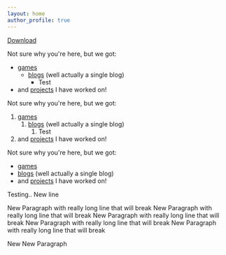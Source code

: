 ```yaml
---
layout: home
author_profile: true
---
```




<a href="#" class="btn btn--primary align-right">Download</a>

Not sure why you're here, but we got:
* [games](games)
  * [blogs](blogs) (well actually a single blog)
    * Test
* and [projects](projects) I have worked on!


Not sure why you're here, but we got:
1. [games](games)
   1. [blogs](blogs) (well actually a single blog)
      1. Test
2. and [projects](projects) I have worked on!

Not sure why you're here, but we got:
* [games](games)
* [blogs](blogs) (well actually a single blog)
* and [projects](projects) I have worked on!

Testing..
New line

New Paragraph with really long line that will break New Paragraph with really long line that will break New Paragraph with really long line that will break New Paragraph with really long line that will break New Paragraph with really long line that will break


New New Paragraph


